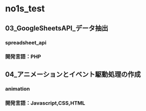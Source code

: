 # no1s_test
## 03_GoogleSheetsAPI_データ抽出
### spreadsheet_api
### 開発言語：PHP

## 04_アニメーションとイベント駆動処理の作成
### animation
### 開発言語：Javascript,CSS,HTML

